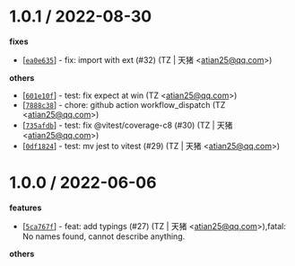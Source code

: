 
1.0.1 / 2022-08-30
==================

**fixes**
  * [[`ea0e635`](http://github.com/node-modules/clet/commit/ea0e635759aee55a5b321296e2e50725267ad00d)] - fix: import with ext (#32) (TZ | 天猪 <<atian25@qq.com>>)

**others**
  * [[`601e10f`](http://github.com/node-modules/clet/commit/601e10ff593e706c8f70913c520cd4240096d05d)] - test: fix expect at win (TZ <<atian25@qq.com>>)
  * [[`7888c38`](http://github.com/node-modules/clet/commit/7888c380eb9c32d1872c63ab7e5b8ad5eb77a280)] - chore: github action workflow_dispatch (TZ <<atian25@qq.com>>)
  * [[`735afdb`](http://github.com/node-modules/clet/commit/735afdb7eb04fda8f5351210b3d05fdbd8647019)] - test: fix @vitest/coverage-c8 (#30) (TZ | 天猪 <<atian25@qq.com>>)
  * [[`0df1824`](http://github.com/node-modules/clet/commit/0df1824689d7a445b8f9b0a5cf36a687357d7271)] - test: mv jest to vitest (#29) (TZ | 天猪 <<atian25@qq.com>>)

1.0.0 / 2022-06-06
==================

**features**
  * [[`5ca767f`](http://github.com/node-modules/clet/commit/5ca767fa61cf089b99a202d955d97c02ac95f189)] - feat: add typings (#27) (TZ | 天猪 <<atian25@qq.com>>),fatal: No names found, cannot describe anything.

**others**

